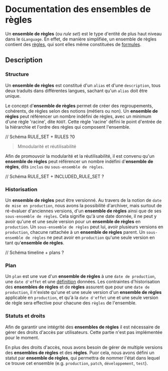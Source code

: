 # Documentation des ensembles de règles

Un **ensemble de règles** (ou _rule set_) est le type d'entité de plus haut niveau dans le `GLanguage`. En effet, de manière simplifiée, un ensemble de règles contient des [règles][rule], qui sont elles même constituées de [formules][formula].

## Description

### Structure

Un **ensemble de règles** est constitué d'un `alias` et d'une `description`, tous deux traduits dans différentes langues, sachant qu'un `alias` doit être unique.

Le concept d'**ensemble de règles** permet de créer des regroupements, cohérents, de règles selon des notions (métiers ou non). Un **ensemble de règles** peut référencer un nombre indéfini de règles, avec un minimum d'une règle 'racine', dite `ROOT`. Cette règle 'racine' défini le point d'entrée de la hiérarchie et l'ordre des règles qui composent l'ensemble.

// Schéma RULE\_SET + RULES ?0

> Mmodularité et réutilisabilité

Afin de promouvoir la modularité et la réutilisabilité, il est convenu qu'un **ensemble de règles** peut référencer un nombre indéfini d'**ensemble de règles**, dits `inclus` ou `sous-ensemble de règles`.

// Schéma RULE\_SET + INCLUDED\_RULE\_SET ?

### Historisation

Un **ensemble de règles** peut être versionné. Au travers de la notion de `date de mise en production`, nous avons la possibilité d'archiver, mais surtout de ré-évaluer d'anciennes versions, d'un **ensemble de règles** ainsi que de ses `sous-ensemble de règles`. Cela signifie qu'à une date donnée, il ne peut y avoir qu'une et une seule version pour un **ensemble de règles** en `production`. Un `sous-ensemble de règles` peut lui, avoir plusieurs versions en `production`, chacune rattachée à un **ensemble de règles** parent. Un `sous-ensemble de règles` ne peut avoir en `production` qu'une seule version en tant qu'**ensemble de règles**.

// Schéma timeline + plans ?

### Plan

Un `plan` est une vue d'un **ensemble de règles** à une `date de production`, une `date d'effet` et une [définition][definition] données.
Les contraintes d'historisation des **ensembles de règles** et de **règles** assurent que pour une `date de production`, il n'existe qu'une et une seule version d'un **ensemble de règles** applicable en `production`, et qu'à la `date d'effet` une et une seule version de règle sera effective pour chacune des `règles` de l'ensemble.

### Statuts et droits

Afin de garantir une intégrité des **ensembles de règles** il est nécessaire de gérer des droits d'accès par utilisateurs. Cette partie n'est pas implémentée pour le moment.

En plus des droits d'accès, nous avons besoin de gérer de multiple versions des **ensembles de règles** et des **règles**. Puor cela, nous avons défini un statut par **ensemble de règles**, qui permettra de nommer l'état dans lequel ce trouve cet ensemble (e.g. `production`, `patch`, `développement`, `test`).

[formula]: formula.md
[rule]: rule.md
[definition]: rule.md#definition